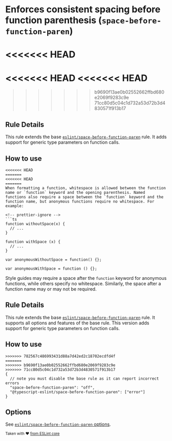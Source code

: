 # Enforces consistent spacing before function parenthesis (`space-before-function-paren`)

<<<<<<< HEAD
=======
<<<<<<< HEAD
<<<<<<< HEAD
=======
>>>>>>> b9690f13ae0b02552662ffbd680e2069f9283c9e
>>>>>>> 71cc80d5c04c1d732a53d72b3d4830571f913b17
## Rule Details

This rule extends the base [`eslint/space-before-function-paren`](https://eslint.org/docs/rules/space-before-function-paren) rule.
It adds support for generic type parameters on function calls.

## How to use

```jsonc
<<<<<<< HEAD
=======
<<<<<<< HEAD
=======
When formatting a function, whitespace is allowed between the function name or `function` keyword and the opening parenthesis. Named functions also require a space between the `function` keyword and the function name, but anonymous functions require no whitespace. For example:

<!-- prettier-ignore -->
```ts
function withoutSpace(x) {
  // ...
}

function withSpace (x) {
  // ...
}

var anonymousWithoutSpace = function() {};

var anonymousWithSpace = function () {};
```

Style guides may require a space after the `function` keyword for anonymous functions, while others specify no whitespace. Similarly, the space after a function name may or may not be required.

## Rule Details

This rule extends the base [`eslint/space-before-function-paren`](https://eslint.org/docs/rules/space-before-function-paren) rule.
It supports all options and features of the base rule.
This version adds support for generic type parameters on function calls.

## How to use

```cjson
>>>>>>> 782567c486993431d88a7d42ed2c18702ecdfd4f
=======
>>>>>>> b9690f13ae0b02552662ffbd680e2069f9283c9e
>>>>>>> 71cc80d5c04c1d732a53d72b3d4830571f913b17
{
  // note you must disable the base rule as it can report incorrect errors
  "space-before-function-paren": "off",
  "@typescript-eslint/space-before-function-paren": ["error"]
}
```

## Options

See [`eslint/space-before-function-paren` options](https://eslint.org/docs/rules/space-before-function-paren#options).

<sup>Taken with ❤️ [from ESLint core](https://github.com/eslint/eslint/blob/master/docs/rules/space-before-function-paren.md)</sup>

